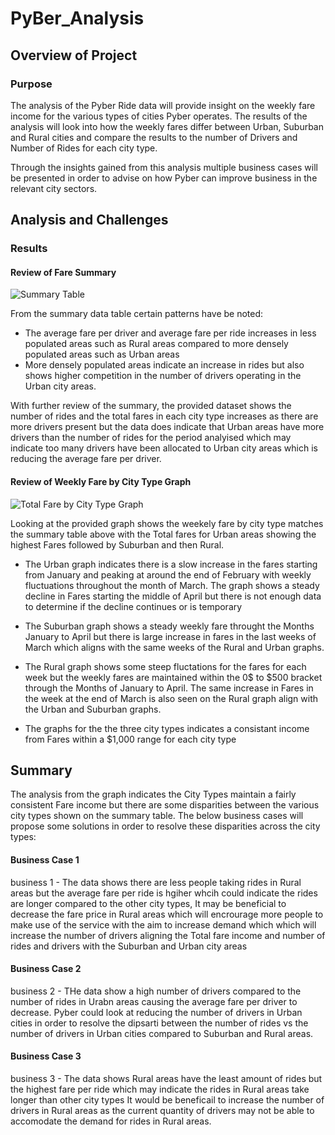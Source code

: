 # PyBer_Analysis

## Overview of Project

### Purpose

The analysis of the Pyber Ride data will provide insight on the weekly fare income for the various types of cities Pyber operates.
The results of the analysis will look into how the weekly fares differ between Urban, Suburban and Rural cities and compare the results to the number
of Drivers and Number of Rides for each city type.

Through the insights gained from this analysis multiple business cases will be presented in order to advise on how Pyber can improve
business in the relevant city sectors.

## Analysis and Challenges

### Results

#### Review of Fare Summary

![Summary Table]("/analysis/PyBer_summary.PNG")

From the summary data table certain patterns have be noted:
 - The average fare per driver and average fare per ride increases in less populated areas such as Rural areas compared to more densely populated areas such as Urban areas
 - More densely populated areas indicate an increase in rides but also shows higher competition in the number of drivers operating in the Urban city areas.

With further review of the summary, the provided dataset shows the number of rides and the total fares in each city type increases as there are more drivers present
but the data does indicate that Urban areas have more drivers than the number of rides for the period analyised which may indicate too many drivers have been 
allocated to Urban city areas which is reducing the average fare per driver.


#### Review of Weekly Fare by City Type Graph

![Total Fare by City Type Graph]("/analysis/PyBer_fare_summary.png")

Looking at the provided graph shows the weekely fare by city type matches the summary table above with the Total fares for Urban areas showing the highest Fares followed by Suburban and then Rural.
 - The Urban graph indicates there is a slow increase in the fares starting from January and peaking at around the end of February with weekly fluctuations throughout the month of March.
 The graph shows a steady decline in Fares starting the middle of April but there is not enough data to determine if the decline continues or is temporary
 
 - The Suburban graph shows a steady weekly fare throught the Months January to April but there is large increase in fares in the last weeks of March
	which aligns with the same weeks of the Rural and Urban graphs.
	
 - The Rural graph shows some steep fluctations for the fares for each week but the weekly fares are maintained within the 0$ to $500 bracket through the Months of January to April.
	The same increase in Fares in the week at the end of March is also seen on the Rural graph align with the Urban and Suburban graphs.
	
 - The graphs for the the three city types indicates a consistant income from Fares within a $1,000 range for each city type

## Summary

The analysis from the graph indicates the City Types maintain a fairly consistent Fare income but there are some disparities between the various city types shown on the summary table.
The below business cases will propose some solutions in order to resolve these disparities across the city types:

#### Business Case 1
business 1 - The data shows there are less people taking rides in Rural areas but the average fare per ride is hgiher whcih could indicate the rides are longer compared to the other city types,
It may be beneficial to decrease the fare price in Rural areas which will encrourage more people to make use of the service with the aim to increase demand which which will increase the number of drivers
aligning the Total fare income and number of rides and drivers with the Suburban and Urban city areas

#### Business Case 2
business 2 - THe data show a high number of drivers compared to the number of rides in Urabn areas causing the average fare per driver to decrease. Pyber could look at reducing the number of drivers in Urban cities
in order to resolve the dipsarti between the number of rides vs the number of drivers in Urban cities compared to Suburban and Rural areas.

#### Business Case 3
business 3 - The data shows Rural areas have the least amount of rides but the highest fare per ride which may indicate the rides in Rural areas take longer than other city types
It would be beneficail to increase the number of drivers in Rural areas as the current quantity of drivers may not be able to accomodate the demand for rides in Rural areas.
